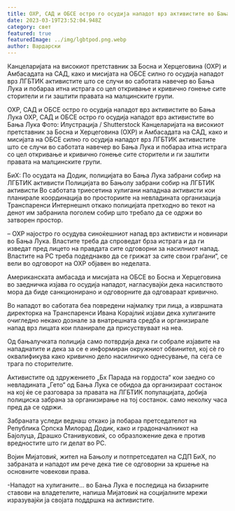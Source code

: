 ```yaml
---
title: ОХР, САД и ОБСЕ остро го осудија нападот врз активистите во Бања Лука
date: 2023-03-19T23:52:04.948Z
category: свет
featured: true
featuredImage: ../img/lgbtpod.png.webp
author: Вардарски
---
```


Канцеларијата на високиот претставник за Босна и Херцеговина (ОХР) и Амбасадата на САД, како и мисијата на ОБСЕ силно го осудија нападот врз ЛГБТИК активистите што се случи во саботата навечер во Бања Лука и побараа итна истрага со цел откривање и кривично гонење сите сторители и ги заштити правата на малцинските групи.

ОХР, САД и ОБСЕ остро го осудија нападот врз активистите во Бања Лука
ОХР, САД и ОБСЕ остро го осудија нападот врз активистите во Бања Лука
Фото: Илустрација / Shutterstock
Канцеларијата на високиот претставник за Босна и Херцеговина (ОХР) и Амбасадата на САД, како и мисијата на ОБСЕ силно го осудија нападот врз ЛГБТИК активистите што се случи во саботата навечер во Бања Лука и побараа итна истрага со цел откривање и кривично гонење сите сторители и ги заштити правата на малцинските групи.

БиХ: По осудата на Додик, полицијата во Бања Лука забрани собир на ЛГБТИК активисти
Полицијата во Бањолу забрани собир на ЛГБТИК активисти
Во саботата триесетина хулигани нападнаа активисти кои планирале координација во просториите на невладината организација Транспаренси Интернешнл откако полицијата претходно во текот на денот им забранила поголем собир што требало да се одржи во затворен простор.

– ОХР најостро го осудува синоќешниот напад врз активисти и новинари во Бања Лука. Властите треба да спроведат брза истрага и да ги изведат пред лицето на правдата сите одговорни за насилниот напад. Властите на РС треба подеднакво да се грижат за сите свои граѓани“, се вели во одговорот на ОХР објавен во неделата.

Американската амбасада и мисијата на ОБСЕ во Босна и Херцеговина во заедничка изјава го осудија нападот, нагласувајќи дека насилството мора да биде санкционирано и одговорните да одговараат кривично.

Во нападот во саботата беа повредени најмалку три лица, а извршната директорка на Транспаренси Ивана Корајлиќ изјави дека хулиганите очигледно некако дознале за внатрешната средба и организирале напад врз лицата кои планирале да присуствуваат на неа.

Од бањалучката полиција само потврдија дека ги собрале изјавите на нападнатите и дека за се е информиран окружниот обвинител, кој сè го оквалификува како кривично дело насилничко однесување, па сега се трага по сторителите.

Активистите од здружението „Бх Парада на гордоста“ кои заедно со невладината „Гето“ од Бања Лука се обидоа да организираат состанок на кој ќе се разговара за правата на ЛГБТИК популацијата, добија полициска забрана за организирање на тој состанок. само неколку часа пред да се одржи.

Забраната уследи веднаш откако ја побараа претседателот на Република Српска Милорад Додик, како и градоначалникот на Бајолуца, Драшко Станивуковиќ, со образложение дека е против вредностите што ги делат во РС.

Војин Мијатовиќ, жител на Бањолу и потпретседател на СДП БиХ, по забраната и нападот им рече дека тие се одговорни за кршење на основните човекови права.

\-Нападот на хулиганите... во Бања Лука е последица на бизарните ставови на владетелите, напиша Мијатовиќ на социјалните мрежи изразувајќи ја својата поддршка на активистите.
